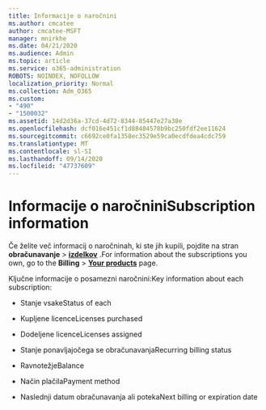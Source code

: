 ```yaml
---
title: Informacije o naročnini
ms.author: cmcatee
author: cmcatee-MSFT
manager: mnirkhe
ms.date: 04/21/2020
ms.audience: Admin
ms.topic: article
ms.service: o365-administration
ROBOTS: NOINDEX, NOFOLLOW
localization_priority: Normal
ms.collection: Adm_O365
ms.custom:
- "490"
- "1500032"
ms.assetid: 14d2d36a-37cd-4d72-8344-85447e27a38e
ms.openlocfilehash: dcf016e451cf1d88484578b9bc250fdf2ee11624
ms.sourcegitcommit: c6692ce0fa1358ec3529e59ca0ecdfdea4cdc759
ms.translationtype: MT
ms.contentlocale: sl-SI
ms.lasthandoff: 09/14/2020
ms.locfileid: "47737609"
---
```

# <a name="subscription-information"></a><span data-ttu-id="98e6b-102">Informacije o naročnini</span><span class="sxs-lookup"><span data-stu-id="98e6b-102">Subscription information</span></span>

<span data-ttu-id="98e6b-103">Če želite več informacij o naročninah, ki ste jih kupili, pojdite na stran **obračunavanje** \> **[izdelkov](https://go.microsoft.com/fwlink/p/?linkid=842054)** .</span><span class="sxs-lookup"><span data-stu-id="98e6b-103">For information about the subscriptions you own, go to the **Billing** \> **[Your products](https://go.microsoft.com/fwlink/p/?linkid=842054)** page.</span></span>
  
<span data-ttu-id="98e6b-104">Ključne informacije o posamezni naročnini:</span><span class="sxs-lookup"><span data-stu-id="98e6b-104">Key information about each subscription:</span></span>
  
- <span data-ttu-id="98e6b-105">Stanje vsake</span><span class="sxs-lookup"><span data-stu-id="98e6b-105">Status of each</span></span>

- <span data-ttu-id="98e6b-106">Kupljene licence</span><span class="sxs-lookup"><span data-stu-id="98e6b-106">Licenses purchased</span></span>

- <span data-ttu-id="98e6b-107">Dodeljene licence</span><span class="sxs-lookup"><span data-stu-id="98e6b-107">Licenses assigned</span></span>

- <span data-ttu-id="98e6b-108">Stanje ponavljajočega se obračunavanja</span><span class="sxs-lookup"><span data-stu-id="98e6b-108">Recurring billing status</span></span>

- <span data-ttu-id="98e6b-109">Ravnotežje</span><span class="sxs-lookup"><span data-stu-id="98e6b-109">Balance</span></span>

- <span data-ttu-id="98e6b-110">Način plačila</span><span class="sxs-lookup"><span data-stu-id="98e6b-110">Payment method</span></span>

- <span data-ttu-id="98e6b-111">Naslednji datum obračunavanja ali poteka</span><span class="sxs-lookup"><span data-stu-id="98e6b-111">Next billing or expiration date</span></span>